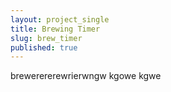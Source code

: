 ```yaml
---
layout: project_single
title: Brewing Timer
slug: brew_timer
published: true
---
```

brewerererewrierwngw kgowe kgwe
